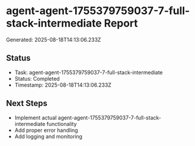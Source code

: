 # agent-agent-1755379759037-7-full-stack-intermediate Report

Generated: 2025-08-18T14:13:06.233Z

## Status
- Task: agent-agent-1755379759037-7-full-stack-intermediate
- Status: Completed
- Timestamp: 2025-08-18T14:13:06.233Z

## Next Steps
- Implement actual agent-agent-1755379759037-7-full-stack-intermediate functionality
- Add proper error handling
- Add logging and monitoring
